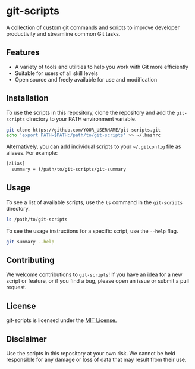 # git-scripts

A collection of custom git commands and scripts to improve developer productivity and streamline common Git tasks.

## Features

- A variety of tools and utilities to help you work with Git more efficiently
- Suitable for users of all skill levels
- Open source and freely available for use and modification

## Installation

To use the scripts in this repository, clone the repository and add the `git-scripts` directory to your PATH environment variable.

```bash
git clone https://github.com/YOUR_USERNAME/git-scripts.git
echo 'export PATH=$PATH:/path/to/git-scripts' >> ~/.bashrc

```

Alternatively, you can add individual scripts to your `~/.gitconfig` file as aliases.
For example:

```bash
[alias]
  summary = !/path/to/git-scripts/git-summary
```

## Usage

To see a list of available scripts, use the `ls` command in the `git-scripts` directory.

```bash
ls /path/to/git-scripts
```

To see the usage instructions for a specific script, use the `--help` flag.

```bash
git summary --help

```

## Contributing

We welcome contributions to `git-scripts`! If you have an idea for a new script or feature, or if you find a bug, please open an issue or submit a pull request.

## License

git-scripts is licensed under the
[MIT License.](https://choosealicense.com/licenses/mit/)

## Disclaimer

Use the scripts in this repository at your own risk. We cannot be held responsible for any damage or loss of data that may result from their use.
